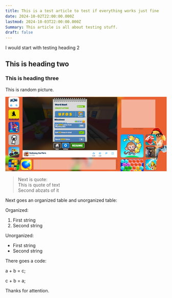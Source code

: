 ```yaml
---
title: This is a test article to test if everything works just fine
date: 2024-10-02T22:00:00.000Z
lastmod: 2024-10-03T22:00:00.000Z
Summary: This article is all about testing stuff.
draft: false
---
```


I would start with testing heading 2

## This is heading two

### This is heading three

This is random picture.

![](/static/img/that-random-picture.png)

> Next is quote:\
> This is quote of text\
> Second abzats of it

Next goes an organized table and unorganized table:

Organized:

1. First string
2. Second string

Unorganized:

* First string
* Second string

There goes a code:

a + b = c;

c + b = a;

Thanks for attention.
